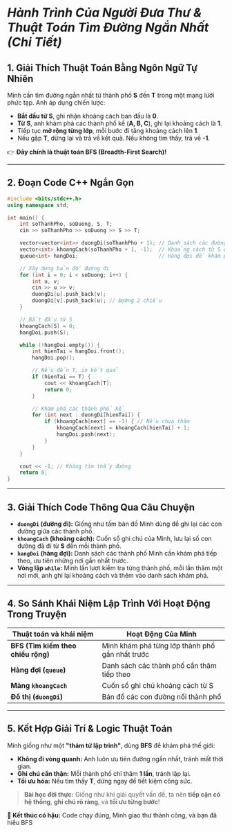# **Hành Trình Của Người Đưa Thư & Thuật Toán Tìm Đường Ngắn Nhất* (Chi Tiết)*   

## **1. Giải Thích Thuật Toán Bằng Ngôn Ngữ Tự Nhiên**  
Minh cần tìm đường ngắn nhất từ thành phố **S** đến **T** trong một mạng lưới phức tạp. Anh áp dụng chiến lược:  

- **Bắt đầu từ S**, ghi nhận khoảng cách ban đầu là **0**.  
- **Từ S**, anh khám phá các thành phố kề (**A, B, C**), ghi lại khoảng cách là **1**.  
- Tiếp tục **mở rộng từng lớp**, mỗi bước đi tăng khoảng cách lên **1**.  
- Nếu gặp **T**, dừng lại và trả về kết quả. Nếu không tìm thấy, trả về **-1**.  

👉 **Đây chính là thuật toán BFS (Breadth-First Search)!**  

---

## **2. Đoạn Code C++ Ngắn Gọn**  
```cpp
#include <bits/stdc++.h>
using namespace std;

int main() {
    int soThanhPho, soDuong, S, T;
    cin >> soThanhPho >> soDuong >> S >> T;

    vector<vector<int>> duongDi(soThanhPho + 1); // Danh sách các đường đi
    vector<int> khoangCach(soThanhPho + 1, -1);  // Khoảng cách từ S đến từng thành phố
    queue<int> hangDoi;                          // Hàng đợi để khám phá từng lớp

    // Xây dựng bản đồ đường đi
    for (int i = 0; i < soDuong; i++) {
        int u, v;
        cin >> u >> v;
        duongDi[u].push_back(v);
        duongDi[v].push_back(u); // Đường 2 chiều
    }

    // Bắt đầu từ S
    khoangCach[S] = 0;
    hangDoi.push(S);

    while (!hangDoi.empty()) {
        int hienTai = hangDoi.front();
        hangDoi.pop();

        // Nếu đến T, in kết quả
        if (hienTai == T) {
            cout << khoangCach[T];
            return 0;
        }

        // Khám phá các thành phố kề
        for (int next : duongDi[hienTai]) {
            if (khoangCach[next] == -1) { // Nếu chưa thăm
                khoangCach[next] = khoangCach[hienTai] + 1;
                hangDoi.push(next);
            }
        }
    }

    cout << -1; // Không tìm thấy đường
    return 0;
}
```

---

## **3. Giải Thích Code Thông Qua Câu Chuyện**  
- **`duongDi` (đường đi):** Giống như tấm bản đồ Minh dùng để ghi lại các con đường giữa các thành phố.  
- **`khoangCach` (khoảng cách):** Cuốn sổ ghi chú của Minh, lưu lại số con đường đã đi từ **S** đến mỗi thành phố.  
- **`hangDoi` (hàng đợi):** Danh sách các thành phố Minh cần khám phá tiếp theo, ưu tiên những nơi gần nhất trước.  
- **Vòng lặp `while`:** Minh lần lượt kiểm tra từng thành phố, mỗi lần thăm một nơi mới, anh ghi lại khoảng cách và thêm vào danh sách khám phá.  

---

## **4. So Sánh Khái Niệm Lập Trình Với Hoạt Động Trong Truyện**  
| **Thuật toán và khái niệm** | **Hoạt Động Của Minh** |  
|-----------------------------|------------------------|  
| **BFS (Tìm kiếm theo chiều rộng)** | Minh khám phá từng lớp thành phố gần nhất trước |  
| **Hàng đợi (`queue`)** | Danh sách các thành phố cần thăm tiếp theo |  
| **Mảng `khoangCach`** | Cuốn sổ ghi chú khoảng cách từ S |  
| **Đồ thị (`duongDi`)** | Bản đồ các con đường nối thành phố |  

---

## **5. Kết Hợp Giải Trí & Logic Thuật Toán**  
Minh giống như một **"thám tử lập trình"**, dùng **BFS** để khám phá thế giới:  
- **Không đi vòng quanh:** Anh luôn ưu tiên đường ngắn nhất, tránh mất thời gian.  
- **Ghi chú cẩn thận:** Mỗi thành phố chỉ thăm **1 lần**, tránh lặp lại.  
- **Tối ưu hóa:** Nếu tìm thấy **T**, dừng ngay để tiết kiệm công sức.  

> **Bài học đời thực:** Giống như khi giải quyết vấn đề, ta nên **tiếp cận có hệ thống**, **ghi chú rõ ràng**, và **tối ưu từng bước**!  

**🔎 Kết thúc có hậu:** Code chạy đúng, Minh giao thư thành công, và bạn đã hiểu BFS